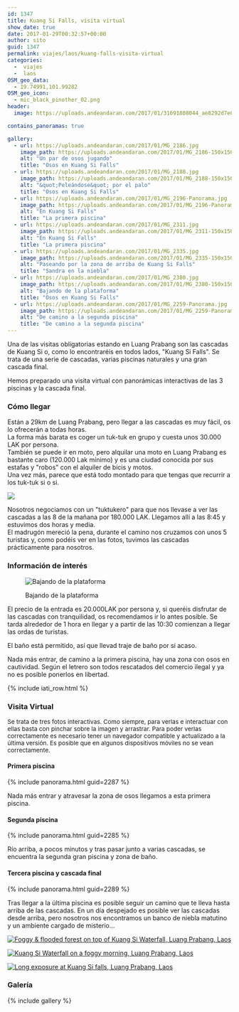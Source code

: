 ```yaml
---
id: 1347
title: Kuang Si Falls, visita virtual
show_date: true
date: 2017-01-29T00:32:57+00:00
author: sito
guid: 1347
permalink: viajes/laos/kuang-falls-visita-virtual
categories:
  -  viajes
  -  laos
OSM_geo_data:
  - 19.74991,101.99282
OSM_geo_icon:
  - mic_black_pinother_02.png
header:
  image: https://uploads.andeandaran.com/2017/01/31691808044_ae8292d7e0_b.jpg

contains_panoramas: true

gallery:
  - url: https://uploads.andeandaran.com/2017/01/MG_2186.jpg
    image_path: https://uploads.andeandaran.com/2017/01/MG_2186-150x150.jpg
    alt: "Un par de osos jugando"
    title: "Osos en Kuang Si Falls" 
  - url: https://uploads.andeandaran.com/2017/01/MG_2188.jpg
    image_path: https://uploads.andeandaran.com/2017/01/MG_2188-150x150.jpg
    alt: "&quot;Peleándose&quot; por el palo"
    title: "Osos en Kuang Si Falls" 
  - url: https://uploads.andeandaran.com/2017/01/MG_2196-Panorama.jpg
    image_path: https://uploads.andeandaran.com/2017/01/MG_2196-Panorama-150x150.jpg
    alt: "En Kuang Si Falls"
    title: "La primera piscina" 
  - url: https://uploads.andeandaran.com/2017/01/MG_2311.jpg
    image_path: https://uploads.andeandaran.com/2017/01/MG_2311-150x150.jpg
    alt: "En Kuang Si Falls"
    title: "La primera piscina"
  - url: https://uploads.andeandaran.com/2017/01/MG_2335.jpg
    image_path: https://uploads.andeandaran.com/2017/01/MG_2335-150x150.jpg
    alt: "Paseando por la zona de arriba de Kuang Si Falls"
    title: "Sandra en la niebla"
  - url: https://uploads.andeandaran.com/2017/01/MG_2380.jpg
    image_path: https://uploads.andeandaran.com/2017/01/MG_2380-150x150.jpg
    alt: "Bajando de la plataforma"
    title: "Osos en Kuang Si Falls" 
  - url: https://uploads.andeandaran.com/2017/01/MG_2259-Panorama.jpg
    image_path: https://uploads.andeandaran.com/2017/01/MG_2259-Panorama-150x150.jpg
    alt: "De camino a la segunda piscina"
    title: "De camino a la segunda piscina"
---
```


  Una de las visitas obligatorias estando en Luang Prabang son las cascadas de Kuang Si o, como lo encontraréis en todos lados, "Kuang Si Falls". Se trata de una serie de cascadas, varias piscinas naturales y una gran cascada final.



  Hemos preparado una visita virtual con panorámicas interactivas de las 3 piscinas y la cascada final.


### Cómo llegar



  Están a 29km de Luang Prabang, pero llegar a las cascadas es muy fácil, os lo ofrecerán a todas horas.<br /> La forma más barata es coger un tuk-tuk en grupo y cuesta unos 30.000  LAK por persona.<br /> También se puede ir en moto, pero alquilar una moto en Luang Prabang es bastante caro (120.000 Lak mínimo) y es una ciudad conocida por  sus estafas y "robos" con el alquiler de bicis y motos.<br /> Una vez más, parece que está todo montado para que tengas que recurrir a los tuk-tuk si o si.



  <img loading="lazy"  class="img-rounded alignright wp-image-1356 size-medium" src="https://uploads.andeandaran.com/2017/01/MG_2311.jpg" />
  
  Nosotros negociamos con un "tuktukero" para que nos llevase a ver las cascadas a las 8 de la mañana por 180.000 LAK. Llegamos allí a las 8:45 y estuvimos dos horas y media.<br /> El madrugón mereció la pena, durante el camino nos cruzamos con unos 5 turistas y, como podéis ver en las fotos, tuvimos las cascadas prácticamente para nosotros.


### Información de interés
<figure id="attachment_1358" class="wp-caption alignleft">

<img loading="lazy"  class="img-rounded wp-image-1358 size-medium" src="https://uploads.andeandaran.com/2017/01/MG_2380.jpg" alt="Bajando de la plataforma" /> <figcaption class="wp-caption-text">Bajando de la plataforma</figcaption></figure> 


  El precio de la entrada es 20.000LAK por persona y, si queréis disfrutar de las cascadas con tranquilidad, os recomendamos ir lo antes posible. Se tarda alrededor de 1 hora en llegar y a partir de las 10:30 comienzan a llegar las ordas de turistas.



  El baño está permitido, así que llevad traje de baño por si acaso.



  Nada más entrar, de camino a la primera piscina, hay una zona con osos en cautividad. Según el letrero son todos rescatados del comercio ilegal y ya no es posible ponerlos en libertad.



  <!-- Start shortcoder -->
  
  {% include iati_row.html %}
  
  
  <!-- End shortcoder v4.0.3-->


### Visita Virtual

<span style="font-size: 10pt;">Se trata de tres fotos interactivas. Como siempre, para verlas e interactuar con ellas basta con pinchar sobre la imagen y arrastrar. Para poder verlas correctamente es necesario tener un navegador compatible y actualizado a la última versión. Es posible que en algunos dispositivos móviles no se vean correctamente.</span>


#### Primera piscina


{% include panorama.html guid=2287 %}


  Nada más entrar y atravesar la zona de osos llegamos a esta primera piscina.


#### Segunda piscina


{% include panorama.html guid=2285 %}


  Río arriba, a pocos minutos y tras pasar junto a varias cascadas, se encuentra la segunda gran piscina y zona de baño.


#### Tercera piscina y cascada final


{% include panorama.html guid=2289 %}


  Tras llegar a la última piscina es posible seguir un camino que te lleva hasta arriba de las cascadas. En un día despejado es posible ver las cascadas desde arriba, pero nosotros nos encontramos un banco de niebla matutino y un ambiente cargado de misterio...


[<img loading="lazy"  src="https://live.staticflickr.com/494/31716664263_386387ae9c_c.jpg" alt="Foggy & flooded forest on top of Kuang Si Waterfall, Luang Prabang, Laos"  />](https://www.flickr.com/photos/sitoo/31716664263/in/dateposted/)

[<img loading="lazy"  src="https://live.staticflickr.com/393/31691808044_ae8292d7e0_c.jpg" alt="Kuang Si Waterfall on a foggy morning, Luang Prabang, Laos" />](https://www.flickr.com/photos/sitoo/31691808044/in/dateposted/)

[<img loading="lazy"  src="https://live.staticflickr.com/358/32393580612_ceaff972f2_c.jpg" alt="Long exposure at Kuang Si falls, Luang Prabang, Laos" />](https://www.flickr.com/photos/sitoo/32393580612/in/dateposted/)

### Galería

{% include gallery %}